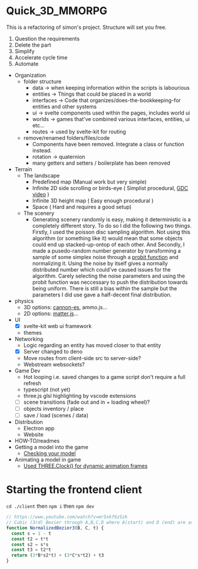 # Quick_3D_MMORPG

This is a refactoring of simon's project.
Structure will set you free.

1. Question the requirements
2. Delete the part
3. Simplify
4. Accelerate cycle time
5. Automate

- Organization
  - folder structure
    - data -> when keeping information within the scripts is labourious
    - entities -> Things that could be placed in a world
    - interfaces -> Code that organizes/does-the-bookkeeping-for entities and other systems
    - ui -> svelte components used within the pages, includes world ui
    - worlds -> games that've combined various interfaces, entities, ui etc...
    - routes -> used by svelte-kit for routing
  - remove/renamed folders/files/code
    - Components have been removed. Integrate a class or function instead.
    - rotation -> quaternion
    - many getters and setters / boilerplate has been removed
- Terrain
  - The landscape
    - Predefined map (Manual work but very simple)
    - Infinite 2D side scrolling or birds-eye ( Simplist procedural, [GDC video](https://www.youtube.com/watch?v=jV-DZqdKlnE) )
    - Infinite 3D height map ( Easy enough procedural )
    - Space ( Hard and requires a good setup)
  - The scenery
    - Generating scenery randomly is easy, making it deterministic is a completely different story. To do so I did the following two things. Firstly, I used the poisson disc sampling algorithm. Not using this algorithm (or something like it) would mean that some objects could end up stacked-up-ontop of each other. And Secondly, I made a pusedo-random number generator by transforming a sample of some simplex noise through a [probit function](https://en.wikipedia.org/wiki/Probit) and normalizing it. Using the noise by itself gives a normally distributed number which could've caused issues for the algorithm. Carely selecting the noise parameters and using the probit function was neccessary to push the distribution towards being uniform. There is still a bias within the sample but the parameters I did use gave a half-decent final distribution.
- physics
  - 3D options: [cannon-es](https://github.com/pmndrs/cannon-es), ammo.js...
  - 2D options: [matter.js](https://brm.io/matter-js/demo/#collisionFiltering)...
- UI
  - [x] svelte-kit web ui framework
  - themes
- Networking
  - Logic regarding an entity has moved closer to that entity
  - [x] Server changed to deno
  - Move routes from client-side src to server-side?
  - Webstream websockets?
- Game Dev
  - Hot looping i.e. saved changes to a game script don't require a full refresh
  - typescript (not yet)
  - three.js glsl highlighting by vscode extensions
  - [ ] scene transitions (fade out and in + loading wheel)?
  - [ ] objects inventory / place
  - [ ] save / load (scenes / data)
- Distribution
  - Electron app
  - Website
- HOW-TO/readmes
 - Getting a model into the game
   - [Checking your model](https://gltf-viewer.donmccurdy.com/)
 - Animating a model in game
   - [Used THREE.Clock() for dynamic animation frames](https://discoverthreejs.com/book/first-steps/animation-loop/)

# Starting the frontend client

`cd ./client` then `npm i` then `npm dev`

```javascript
// https://www.youtube.com/watch?v=mr5xkf6zSzk
// Cubic (3rd) Bezier through A,B,C,D where A(start) and D (end) are assumed to be 0 and 1
function NormalizedBezier3(B, C, t) {
  const s = 1 - t
  const t2 = t*t
  const s2 = s*s
  const t3 = t2*t
  return (3*B*s2*t) + (3*C*s*t2) + t3
}
```
